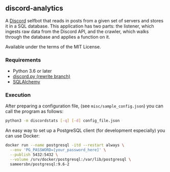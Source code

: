 ## discord-analytics
A [Discord](https://discordapp.com) selfbot that reads in posts from a given set
of servers and stores it in a SQL database. This application has two parts: the
listener, which ingests raw data from the Discord API, and the crawler, which
walks through the database and applies a function on it.

Available under the terms of the MIT License.

### Requirements
* Python 3.6 or later
* [discord.py (rewrite branch)](https://github.com/Rapptz/discord.py)
* [SQLAlchemy](http://www.sqlalchemy.org/)

### Execution
After preparing a configuration file, (see `misc/sample_config.json`)
you can call the program as follows:
```sh
python3 -m discordstats [-q] [-d] config_file.json
```

An easy way to set up a PostgreSQL client (for development especially)
you can use Docker:
```sh
docker run --name postgresql -itd --restart always \
  --env 'PG_PASSWORD=[your_password_here]' \
  --publish 5432:5432 \
  --volume /srv/docker/postgresql:/var/lib/postgresql \
  sameersbn/postgresql:9.6-2
```

